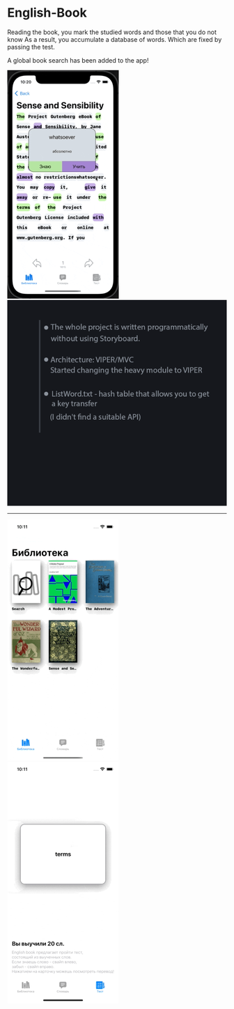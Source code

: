 # English-Book
Reading the book, you mark the studied words and those that you do not know As a result, you accumulate a database of words. Which are fixed by passing the test.

A global book search has been added to the app!


![page](https://github.com/GlushchenkoSergei/GlushchenkoSergei/blob/main/EBPage.gif?raw=true)
![ReadMe](https://github.com/GlushchenkoSergei/GlushchenkoSergei/blob/main/EBReadMe.png?raw=true)
___

![search](https://github.com/GlushchenkoSergei/GlushchenkoSergei/blob/main/EBSearch.gif?raw=true)
![test](https://github.com/GlushchenkoSergei/GlushchenkoSergei/blob/main/EBTest.gif?raw=true)
